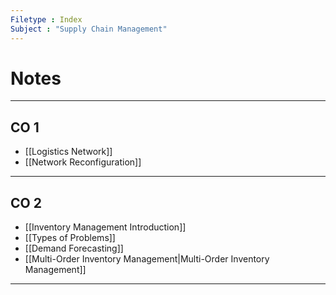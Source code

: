 ```yaml
---
Filetype : Index
Subject : "Supply Chain Management"
---
```


# Notes

___
## CO 1 
- [[Logistics Network]]
- [[Network Reconfiguration]]
___
## CO 2
- [[Inventory Management Introduction]]
- [[Types of Problems]]
- [[Demand Forecasting]]
- [[Multi-Order Inventory Management|Multi-Order Inventory Management]]
___